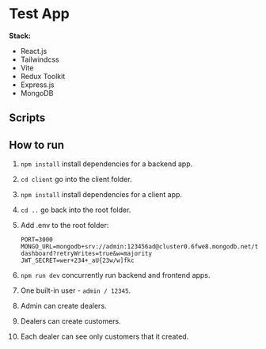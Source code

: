 # Test App

**Stack:**
- React.js
- Tailwindcss
- Vite
- Redux Toolkit
- Express.js
- MongoDB

## Scripts

## How to run

1. ``npm install`` install dependencies for a backend app.

2. ``cd client`` go into the client folder.

3. ``npm install`` install dependencies for a client app.

4. ``cd ..`` go back into the root folder.

5. Add .env to the root folder:
    ```
    PORT=3000
    MONGO_URL=mongodb+srv://admin:123456ad@cluster0.6fwe8.mongodb.net/t-dashboard?retryWrites=true&w=majority
    JWT_SECRET=wer+234+_aU{23w/w]fkc
    ```
6. ``npm run dev`` concurrently run backend and frontend apps.
7. One built-in user - ``admin / 12345``.
8. Admin can create dealers.
9. Dealers can create customers. 
10. Each dealer can see only customers that it created.